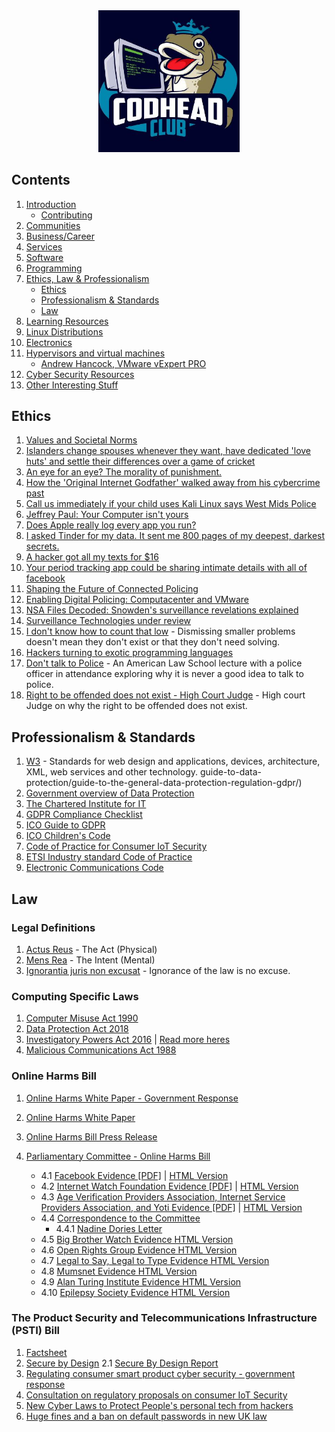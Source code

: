 <div align="center">
<img style="width:45%" src="imgs/tcclogo.jpg" />
</div>

## Contents

1. [Introduction](README.md#introduction)
   - [Contributing](README.md##contributing)
2. [Communities](Communities.md)
3. [Business/Career](Communities.md#business)
4. [Services](README.md#services)
5. [Software](README.md#software)
6. [Programming](Programming.md)
7. [Ethics, Law & Professionalism](Ethics_Law_Professionalism.md)
   - [Ethics](Ethics_Law_Professionalism.md#ethics)
   - [Professionalism & Standards](Ethics_Law_Professionalism.md#standards)
   - [Law](Ethics_Law_Professionalism.md#law)
8. [Learning Resources](README.md#education)
9. [Linux Distributions](README.md#linux)
10. [Electronics](Electronics.md)
11. [Hypervisors and virtual machines](Virtualisation.md#virtualisation)
    - [Andrew Hancock, VMware vExpert PRO](Virtualisation.md#andrewhancock)
12. [Cyber Security Resources](CyberSecurity.md)
13. [Other Interesting Stuff](README.md#misc)

## Ethics <a name="ethics"></a>

1. [Values and Societal Norms](https://www.sociologydiscussion.com/society/values-and-norms-of-society-conformity-conflict-and-deviation-in-norms/2292)
2. [Islanders change spouses whenever they want, have dedicated 'love huts' and settle their differences over a game of cricket](https://www.dailymail.co.uk/femail/article-2627148/Inside-worlds-original-free-love-community-Trobriand-Islanders-change-spouses-want-dedicated-love-huts-settle-differences-game-cricket.html)
3. [An eye for an eye? The morality of punishment.](https://www.jubilee-centre.org/cambridge-papers/an-eye-for-an-eye-the-morality-of-punishment)
4. [How the 'Original Internet Godfather' walked away from his cybercrime past](https://theconversation.com/how-the-original-internet-godfather-walked-away-from-his-cybercrime-past-interview-88822)
5. [Call us immediately if your child uses Kali Linux says West Mids Police](https://www.theregister.com/2020/02/14/silly_police_infosec_parental_advice_poster/)
6. [Jeffrey Paul: Your Computer isn't yours](https://sneak.berlin/20201112/your-computer-isnt-yours/)
7. [Does Apple really log every app you run?](https://blog.jacopo.io/en/post/apple-ocsp/)
8. [I asked Tinder for my data. It sent me 800 pages of my deepest, darkest secrets.](https://www.theguardian.com/technology/2017/sep/26/tinder-personal-data-dating-app-messages-hacked-sold)
9. [A hacker got all my texts for $16](https://www.vice.com/en/article/y3g8wb/hacker-got-my-texts-16-dollars-sakari-netnumber)
10. [Your period tracking app could be sharing intimate details with all of facebook](https://www.theguardian.com/world/commentisfree/2019/sep/14/your-period-tracking-app-could-be-sharing-intimate-details-with-all-of-facebook)
11. [Shaping the Future of Connected Policing](https://www.youtube.com/watch?v=24FaeP_Zv_8)
12. [Enabling Digital Policing: Computacenter and VMware](https://www.youtube.com/watch?v=wwJyKUv3rcs)
13. [NSA Files Decoded: Snowden's surveillance revelations explained](https://www.theguardian.com/world/interactive/2013/nov/01/snowden-nsa-files-surveillance-revelations-decoded#section/1)
14. [Surveillance Technologies under review](https://www.seattle.gov/tech/initiatives/privacy/surveillance-technologies)
15. [I don't know how to count that low](https://acesounderglass.com/2021/10/20/i-dont-know-how-to-count-that-low/) - Dismissing smaller problems doesn't mean they don't exist or that they don't need solving.
16. [Hackers turning to exotic programming languages](https://thehackernews.com/2021/07/hackers-turning-to-exotic-programming.html?m=1)
17. [Don't talk to Police](https://www.youtube.com/watch?v=d-7o9xYp7eE) - An American Law School lecture with a police officer in attendance exploring why it is never a good idea to talk to police.
18. [Right to be offended does not exist - High Court Judge](https://www.dailymail.co.uk/news/article-7710009/Right-offended-does-not-exist-says-High-Court-judge.html) - High court Judge on why the right to be offended does not exist.

## Professionalism & Standards <a name="standards"></a>
1. [W3](https://www.w3.org/standards/) - Standards for web design and applications, devices, architecture, XML, web services and other technology.
guide-to-data-protection/guide-to-the-general-data-protection-regulation-gdpr/)
2. [Government overview of Data Protection](https://www.gov.uk/data-protection)
3. [The Chartered Institute for IT](https://www.bcs.org/)
4. [GDPR Compliance Checklist](https://gdprchecklist.io/)
5. [ICO Guide to GDPR](https://ico.org.uk/for-organisations/)
6. [ICO Children's Code](https://ico.org.uk/for-organisations/guide-to-data-protection/ico-codes-of-practice/age-appropriate-design-a-code-of-practice-for-online-services/)
7. [Code of Practice for Consumer IoT Security](https://www.gov.uk/government/publications/code-of-practice-for-consumer-iot-security)
8. [ETSI Industry standard Code of Practice](https://www.gov.uk/government/publications/etsi-industry-standard-based-on-the-code-of-practice)
9. [Electronic Communications Code](https://www.ofcom.org.uk/phones-telecoms-and-internet/information-for-industry/policy/electronic-comm-code)

## Law <a name="law"></a>
### Legal Definitions
1. [Actus Reus](https://e-lawresources.co.uk/Actus-reus.php) - The Act (Physical)
2. [Mens Rea](https://e-lawresources.co.uk/Mens-rea-intention.php) - The Intent (Mental)
3. [Ignorantia juris non excusat](https://thelawpedia.co.uk/ignorantia-juris-non-excusat/) - Ignorance of the law is no excuse.
### Computing Specific Laws
1. [Computer Misuse Act 1990](https://www.legislation.gov.uk/ukpga/1990/18/contents)
2. [Data Protection Act 2018](https://www.legislation.gov.uk/ukpga/2018/12/contents/enacted)
3. [Investigatory Powers Act 2016](https://www.gov.uk/government/collections/investigatory-powers-bill) | [Read more heres](https://bills.parliament.uk/bills/1749)
4. [Malicious Communications Act 1988](https://www.legislation.gov.uk/ukpga/1988/27/section/1)
### Online Harms Bill 
1. [Online Harms White Paper - Government Response](https://www.gov.uk/government/consultations/online-harms-white-paper/outcome/online-harms-white-paper-full-government-response)
2. [Online Harms White Paper](https://www.gov.uk/government/consultations/online-harms-white-paper/online-harms-white-paper)
3. [Online Harms Bill Press Release](https://www.gov.uk/government/news/landmark-laws-to-keep-children-safe-stop-racial-hate-and-protect-democracy-online-published)

4. [Parliamentary Committee - Online Harms Bill](https://committees.parliament.uk/work/1432/online-safety-and-online-harms/)
    - 4.1 [Facebook Evidence [PDF]](https://committees.parliament.uk/writtenevidence/39559/pdf/) | [HTML Version](https://committees.parliament.uk/writtenevidence/39559/html/)
    - 4.2 [Internet Watch Foundation Evidence [PDF]](https://committees.parliament.uk/writtenevidence/39541/pdf/) | [HTML Version](https://committees.parliament.uk/oralevidence/2983/html/)
    - 4.3 [Age Verification Providers Association, Internet Service Providers Association, and Yoti Evidence [PDF]](https://committees.parliament.uk/oralevidence/2984/pdf/) | [HTML Version](https://committees.parliament.uk/oralevidence/2984/html/)
    - 4.4 [Correspondence to the Committee](https://committees.parliament.uk/work/1432/online-safety-and-online-harms/publications/3/correspondence/)
        - 4.4.1 [Nadine Dories Letter](/img/letter-nadine-dorries.png)
    - 4.5 [Big Brother Watch Evidence HTML Version](https://committees.parliament.uk/writtenevidence/38675/html/)
    - 4.6 [Open Rights Group Evidence HTML Version](https://committees.parliament.uk/writtenevidence/38614/html/)
    - 4.7 [Legal to Say, Legal to Type Evidence HTML Version](https://committees.parliament.uk/writtenevidence/38625/html/)
    - 4.8 [Mumsnet Evidence HTML Version](https://committees.parliament.uk/writtenevidence/38578/html/)
    - 4.9 [Alan Turing Institute Evidence HTML Version](https://committees.parliament.uk/writtenevidence/38395/html/)
    - 4.10 [Epilepsy Society Evidence HTML Version](https://committees.parliament.uk/writtenevidence/38476/html/)
    
### The Product Security and Telecommunications Infrastructure (PSTI) Bill 
1. [Factsheet](https://www.gov.uk/government/collections/the-product-security-and-telecommunications-infrastructure-psti-bill-factsheets)
2. [Secure by Design](https://www.gov.uk/government/collections/secure-by-design)
    2.1 [Secure By Design Report](https://www.gov.uk/government/publications/secure-by-design-report)
3. [Regulating consumer smart product cyber security - government response](https://www.gov.uk/government/publications/regulating-consumer-smart-product-cyber-security-government-response)
4. [Consultation on regulatory proposals on consumer IoT Security](https://www.gov.uk/government/consultations/consultation-on-regulatory-proposals-on-consumer-iot-security)
5. [New Cyber Laws to Protect People's personal tech from hackers](https://www.gov.uk/government/news/new-cyber-laws-to-protect-peoples-personal-tech-from-hackers)
6. [Huge fines and a ban on default passwords in new UK law](https://www.bbc.co.uk/news/technology-59400762)